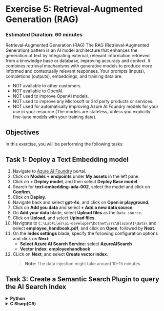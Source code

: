 # **Exercise 5**: Retrieval-Augmented Generation (RAG)

### Estimated Duration: 60 minutes

Retrieval-Augmented Generation (RAG)
The RAG (Retrieval-Augmented Generation) pattern is an AI model architecture that enhances the generation of text by integrating external, relevant information retrieved from a knowledge base or database, improving accuracy and context. It combines retrieval mechanisms with generative models to produce more informed and contextually relevant responses.
Your prompts (inputs), completions (outputs), embeddings, and training data are:
- NOT available to other customers.
- NOT available to OpenAI.
- NOT used to improve OpenAI models.
- NOT used to improve any Microsoft or 3rd party products or services.
- NOT used for automatically improving Azure AI Foundry models for your use in your resource (The models are stateless, unless you explicitly fine-tune models with your training data).

## Objectives
In this exercise, you will be performing the following tasks:

## Task 1: Deploy a Text Embedding model
1. Navigate to [Azure AI Foundry](https://ai.azure.com/) portal.
1.  Click on **Models + endpoints** under **My assets** in the left pane.
1.  Click on **+ Deploy model**, and then select **Deploy Base model**.
1. Search for **text-embedding-ada-002**, select the model and click on **Confirm**.
1. Click on **Deploy**.
1. Navigate back and select **gpt-4o**, and click on **Open in playground**.
1. Click on **Add you data** and select **+ Add a new data source**.
1. On **Add your data** blade, select **Upload files** as the `Data source`.
1. Click on **Upload**, and select **Upload files**.
1. Navigtate to `C:\LabFiles\ai-developer\Dotnet\src\BlazorAI\data\` and select **employee_handbook.pdf**, and click on **Open**, followed by **Next**.
1. On the **Index settings** blade, specify the following configuration options and click on **Next**:
    - **Select Azure AI Search Service**: select **AzureAISearch**
    - **Vector index**: **employeehandbook**
1. CLick on **Next**, and select **Create vector index**.
    >**Note**: The data injection might take around 10-15 minutes.

## Task 3: Create a Semantic Search Plugin to query the AI Search Index

<details>
<summary><strong>Python</strong></summary>

1. Navigate to `Python>src` directory and open **.env** file.
1. Navigate to Azure Portal and search **Ai Search** and Click on it, open the **AI Search** resource located there.
1. On Overview page copy the URL.
1. Paste it besides `AI_SEARCH_URL` in **.env** file..
    >Note:- Ensure that every value in the **.env** file is enclosed in **double quotes (")**.
1. Navigate to **Keys** under Settings in the left pane.
1. Copy the Primary admin key from Azure Portal and paste it besides `AI_SEARCH_KEY`.
1. Save the file.
1. Navigate to `Python>src>plugins` directory and create a new file named **ContosoSearchPlugin.py**.
1. Add the following code in the file:
    ```
    import json
    import os
    from typing import Dict, List, Any, Optional

    import requests
    from azure.core.credentials import AzureKeyCredential
    from azure.search.documents import SearchClient
    from azure.search.documents.models import VectorizedQuery
    from dotenv import load_dotenv

    class ContosoSearchPlugin:
        def __init__(self):
            load_dotenv()
            
            self.openai_endpoint = os.getenv("AZURE_OPENAI_ENDPOINT")
            self.openai_api_key = os.getenv("AZURE_OPENAI_API_KEY")
            self.embedding_deployment = os.getenv("AZURE_OPENAI_EMBED_DEPLOYMENT_NAME")
            self.embedding_api_version = os.getenv("AZURE_OPENAI_API_VERSION", "2023-05-15")
            
            self.search_endpoint = os.getenv("AI_SEARCH_URL")
            self.search_key = os.getenv("AI_SEARCH_KEY")
            self.search_index_name = os.getenv("AZURE_SEARCH_INDEX", "employeehandbook")
            
            self.search_client = SearchClient(
                endpoint=self.search_endpoint,
                index_name=self.search_index_name,
                credential=AzureKeyCredential(self.search_key)
            )
            
        def generate_embedding(self, text: str) -> List[float]:
            if not text:
                raise ValueError("Input text cannot be empty")
                
            url = f"{self.openai_endpoint}/openai/deployments/{self.embedding_deployment}/embeddings?api-version={self.embedding_api_version}"
            headers = {
                "Content-Type": "application/json",
                "api-key": self.openai_api_key
            }
            payload = {
                "input": text,
                "dimensions": 1536  # Standard for text-embedding-ada-002
            }
            
            try:
                response = requests.post(url, headers=headers, json=payload)
                response.raise_for_status()
                embedding_data = response.json()
                return embedding_data["data"][0]["embedding"]
            except Exception as e:
                raise Exception(f"Failed to generate embedding: {str(e)}")
        
        def search_documents(self, query: str, top: int = 3) -> List[Dict[str, Any]]:
            try:
                # Generate embedding for the query
                query_embedding = self.generate_embedding(query)
                
                # Create a vectorized query
                vector_query = VectorizedQuery(
                    vector=query_embedding,
                    k_nearest_neighbors=top,
                    fields="contentVector"
                )
                
                # Execute the search
                results = self.search_client.search(
                    search_text=query,  # Also include text search for hybrid retrieval
                    vector_queries=[vector_query],
                    select=["id", "content", "page_num", "chunk_id"],
                    top=top
                )
                
                # Format the results
                search_results = []
                for result in results:
                    search_results.append({
                        "id": result["id"],
                        "content": result["content"],
                        "page_num": result.get("page_num", "Unknown"),
                        "chunk_id": result.get("chunk_id", "Unknown"),
                        "score": result["@search.score"]
                    })
                
                return search_results
                
            except Exception as e:
                raise Exception(f"Search failed: {str(e)}")
        
        def query_handbook(self, query: str, top: int = 3) -> str:
            try:
                results = self.search_documents(query, top)
                
                # Format the results into a nice response
                if not results:
                    return "No relevant information found in the Contoso Handbook."
                
                response = f"Here's what I found in the Contoso Handbook about '{query}':\n\n"
                for i, result in enumerate(results, 1):
                    response += f"Result {i} (Page {result['page_num']}):\n{result['content']}\n\n"
                
                return response
                
            except Exception as e:
                return f"Error querying the Contoso Handbook: {str(e)}"
    if __name__ == "__main__":
        search_plugin = ContosoSearchPlugin()
        query = "What is Contoso's vacation policy?"
        result = search_plugin.query_handbook(query)
        print(result)
    ```
1. Save the file.
1. Navigate to `Python>src` directory and open **chat.py** file.
1. Add the following code in the `#Import Modules` section of the file.
    ```
    from semantic_kernel.connectors.ai.open_ai import AzureTextEmbedding
    from plugins.ContosoSearchPlugin import ContosoSearchPlugin
    ```
1. Add the following code in the `#Challenge 05 - Add Text Embedding service for semantic search` section of the file.
    ```
    text_embedding_service = AzureTextEmbedding(
        deployment_name=os.getenv("AZURE_OPENAI_EMBED_DEPLOYMENT_NAME"),
        api_key=os.getenv("AZURE_OPENAI_API_KEY"),
        endpoint=os.getenv("AZURE_OPENAI_ENDPOINT"),
        service_id="embedding-service"
    )
    kernel.add_service(text_embedding_service)
    logger.info("Text Embedding service added")
    ```
1. Add the following code in the `# Challenge 05 - Add Search Plugin` section of the file.
    ```
    kernel.add_plugin(
        ContosoSearchPlugin(),
        plugin_name="ContosoSearch",
    )
    logger.info("Contoso Handbook Search plugin loaded")
    ```
1. In case you encounter any indentation error, use the below code:
    ```
    import asyncio
    import logging
    from dotenv import load_dotenv
    from semantic_kernel import Kernel
    from semantic_kernel.connectors.ai.open_ai import AzureChatCompletion, OpenAITextToImage
    from semantic_kernel.connectors.ai.function_choice_behavior import FunctionChoiceBehavior
    from semantic_kernel.connectors.openapi_plugin import OpenAPIFunctionExecutionParameters
    from semantic_kernel.contents.chat_history import ChatHistory
    from semantic_kernel.functions import KernelArguments
    #Import Modules
    from semantic_kernel.connectors.ai.chat_completion_client_base import ChatCompletionClientBase
    from semantic_kernel.connectors.ai.open_ai import OpenAIChatPromptExecutionSettings
    import os
    from semantic_kernel.connectors.ai.open_ai.prompt_execution_settings.azure_chat_prompt_execution_settings import (
        AzureChatPromptExecutionSettings,
    )
    from plugins.time_plugin import TimePlugin
    from plugins.geo_coding_plugin import GeoPlugin
    from plugins.weather_plugin import WeatherPlugin
    from semantic_kernel.connectors.ai.open_ai import AzureTextEmbedding
    from plugins.ContosoSearchPlugin import ContosoSearchPlugin

    #Add Logger
    logger = logging.getLogger(__name__)

    load_dotenv(override=True)

    chat_history = ChatHistory()

    def initialize_kernel():
    #Challene 02 - Add Kernel
        kernel = Kernel()
        #Challenge 02 - Chat Completion Service
        chat_completion_service = AzureChatCompletion(
            deployment_name=os.getenv("AZURE_OPENAI_CHAT_DEPLOYMENT_NAME"),
            api_key=os.getenv("AZURE_OPENAI_API_KEY"),
            endpoint=os.getenv("AZURE_OPENAI_ENDPOINT"),
            service_id="chat-service",
        )
        kernel.add_service(chat_completion_service)
        #Challenge 05 - Add Text Embedding service for semantic search
        text_embedding_service = AzureTextEmbedding(
            deployment_name=os.getenv("AZURE_OPENAI_EMBED_DEPLOYMENT_NAME"),
            api_key=os.getenv("AZURE_OPENAI_API_KEY"),
            endpoint=os.getenv("AZURE_OPENAI_ENDPOINT"),
            service_id="embedding-service"
        )
        kernel.add_service(text_embedding_service)
        logger.info("Text Embedding service added")
        #Challenge 07 - Add DALL-E image generation service
        chat_completion_service = kernel.get_service(type=ChatCompletionClientBase)
        return kernel


    async def process_message(user_input):
        kernel = initialize_kernel()

        #Challenge 03 and 04 - Services Required
        #Challenge 03 - Create Prompt Execution Settings
        execution_settings = AzureChatPromptExecutionSettings()
        execution_settings.function_choice_behavior = FunctionChoiceBehavior.Auto()
        logger.info("Automatic function calling enabled")



        # Challenge 03 - Add Time Plugin
        # Placeholder for Time plugin
        time_plugin = TimePlugin()
        kernel.add_plugin(time_plugin, plugin_name="TimePlugin")
        logger.info("Time plugin loaded")

        kernel.add_plugin(
            GeoPlugin(),
            plugin_name="GeoLocation",
        )
        logger.info("GeoLocation plugin loaded")

        kernel.add_plugin(
            WeatherPlugin(),
            plugin_name="Weather",
        )
        logger.info("Weather plugin loaded")

        # Challenge 04 - Import OpenAPI Spec
        # Placeholder for OpenAPI plugin
        kernel.add_plugin_from_openapi(
            plugin_name="get_tasks",
            openapi_document_path="http://127.0.0.1:8000/openapi.json",
            execution_settings=OpenAPIFunctionExecutionParameters(
                enable_payload_namespacing=True,
            )
        )


        # Challenge 05 - Add Search Plugin
        kernel.add_plugin(
            ContosoSearchPlugin(),
            plugin_name="ContosoSearch",
        )
        logger.info("Contoso Handbook Search plugin loaded")

        # Challenge 06- Semantic kernel filters

        # Challenge 07 - Text To Image Plugin
        # Placeholder for Text To Image plugin

        # Start Challenge 02 - Sending a message to the chat completion service by invoking kernel
        global chat_history
        chat_history.add_user_message(user_input)
        chat_completion = kernel.get_service(type=ChatCompletionClientBase)
        response = await chat_completion.get_chat_message_content(
            chat_history=chat_history,
            settings=execution_settings,
            kernel=kernel
        )
        chat_history.add_assistant_message(str(response))

            #return result
        logger.info(f"Response: {response}")
        return response

    def reset_chat_history():
        global chat_history
        chat_history = ChatHistory()
    ```
1. Save the file.
1. Right click on `Python>src` in the left pane and select **Open in Integrated Terminal**.
1. Use the following command to run the app:
    ```
    streamlit run app.py
    ```
1. If the app does not open automatically in the browser, you can access it using the following **URL**:
    ```
    http://localhost:8501
    ```
1. Submit the following prompt and see how the AI responds:
    ```
    What are the steps for the Contoso Performance Reviews?
    ```
    ```
    What is Contoso's policy on Data Security?
    ```
    ```
    Who do I contact at Contoso for questions regarding workplace safety?
    ```
</details>

<details>
<summary><strong>C Sharp(C#)</strong></summary>

1. Navigate to `Dotnet>src>BlazorAI` directory and open **appsettings.json** file.
1. Navigate to Azure Portal and search **Ai Search** and Click on it, open the **AI Search** resource located there.
1. On Overview page copy the URL.
1. Paste it besides `AI_SEARCH_URL` in **appsettings.json** file..
    >Note:- Ensure that every value in the **appsettings.json** file is enclosed in **double quotes (")**.
1. Navigate to **Keys** under Settings in the left pane.
1. Copy the Primary admin key from Azure Portal and paste it besides `AI_SEARCH_KEY`.
1. Save the file.
1. Navigate to `Dotnet>src>BlazorAI>Plugins` directory and create a new file named **ContosoSearchPlugin.cs**.
1. Add the following code in the file:
    ```
    using System.ComponentModel;
    using System.Text.Json.Serialization;
    using Azure;
    using Azure.Search.Documents;
    using Azure.Search.Documents.Indexes;
    using Azure.Search.Documents.Models;
    using Microsoft.SemanticKernel;
    using Microsoft.SemanticKernel.Embeddings;
    using System.Text;

    namespace BlazorAI.Plugins
    {
        public class ContosoSearchPlugin
        {
            private readonly ITextEmbeddingGenerationService _textEmbeddingGenerationService;
            private readonly SearchIndexClient _indexClient;

            public ContosoSearchPlugin(IConfiguration configuration)
            {
                // Create the search index client
                _indexClient = new SearchIndexClient(
                    new Uri(configuration["AI_SEARCH_URL"]),
                    new AzureKeyCredential(configuration["AI_SEARCH_KEY"]));

                // Get the embedding service from the kernel
                var kernelBuilder = Kernel.CreateBuilder();
                kernelBuilder.AddAzureOpenAITextEmbeddingGeneration(
                    configuration["EMBEDDINGS_DEPLOYMODEL"],
                    configuration["AOI_ENDPOINT"],
                    configuration["AOI_API_KEY"]);
                var kernel = kernelBuilder.Build();
                _textEmbeddingGenerationService = kernel.GetRequiredService<ITextEmbeddingGenerationService>();
            }

            [KernelFunction("SearchHandbook")]
            [Description("Searches the Contoso employee handbook for information about company policies, benefits, procedures or other employee-related questions. Use this when the user asks about company policies, employee benefits, work procedures, or any information that might be in an employee handbook.")]
            public async Task<string> Search(
                [Description("The user's question about company policies, benefits, procedures or other handbook-related information")] string query)
            {
                try
                {
                    // Convert string query to vector embedding
                    ReadOnlyMemory<float> embedding = await _textEmbeddingGenerationService.GenerateEmbeddingAsync(query);

                    // Get client for search operations
                    SearchClient searchClient = _indexClient.GetSearchClient("employeehandbook");

                    // Configure request parameters
                    VectorizedQuery vectorQuery = new(embedding);
                    vectorQuery.Fields.Add("contentVector");  // The vector field in your index
                    vectorQuery.KNearestNeighborsCount = 3;   // Get top 3 matches

                    SearchOptions searchOptions = new()
                    {
                        VectorSearch = new() { Queries = { vectorQuery } },
                        Size = 3  // Return top 3 results
                    };

                    // Perform search request
                    Response<SearchResults<IndexSchema>> response = await searchClient.SearchAsync<IndexSchema>(searchOptions);

                    // Collect search results
                    StringBuilder results = new StringBuilder();
                    await foreach (SearchResult<IndexSchema> result in response.Value.GetResultsAsync())
                    {
                        if (!string.IsNullOrEmpty(result.Document.Content))
                        {
                            results.AppendLine($"Title: {result.Document.Title}");
                            results.AppendLine($"Content: {result.Document.Content}");
                            results.AppendLine();
                        }
                    }

                    return results.Length > 0 
                        ? results.ToString()
                        : "No relevant information found in the employee handbook.";
                }
                catch (Exception ex)
                {
                    return $"Search error: {ex.Message}";
                }
            }

            private sealed class IndexSchema
            {
                [JsonPropertyName("content")]
                public string Content { get; set; }

                [JsonPropertyName("title")]
                public string Title { get; set; }

                [JsonPropertyName("url")]
                public string Url { get; set; }
            }
        }
    }
    ```
1. Save the file.
1. Navigate to `Dotnet>src>BlazorAI>Components>Pages` directory and open **Chat.razor.cs** file.
1. Add the following code in the `// Import Models` section of the file.
    ```
    using Microsoft.SemanticKernel.Connectors.AzureAISearch;
    using Azure;
    using Azure.Search.Documents.Indexes;
    using Microsoft.Extensions.DependencyInjection;
    ```
1. Add the following code in the `// Challenge 05 - Register Azure AI Foundry Text Embeddings Generation` section of the file.
    ```
    kernelBuilder.AddAzureOpenAITextEmbeddingGeneration(
        Configuration["EMBEDDINGS_DEPLOYMODEL"]!,
        Configuration["AOI_ENDPOINT"]!,
        Configuration["AOI_API_KEY"]!);
    ```
1. Add the following code in the `// Challenge 05 - Register Search Index` section of the file.
    ```
    kernelBuilder.Services.AddSingleton<SearchIndexClient>(sp => 
        new SearchIndexClient(
            new Uri(Configuration["AI_SEARCH_URL"]!), 
            new AzureKeyCredential(Configuration["AI_SEARCH_KEY"]!)
        )
    );

    kernelBuilder.Services.AddSingleton<AzureAISearchVectorStoreRecordCollection<Dictionary<string, object>>>(sp =>
    {
        var searchIndexClient = sp.GetRequiredService<SearchIndexClient>();
        return new AzureAISearchVectorStoreRecordCollection<Dictionary<string, object>>(
            searchIndexClient,
            "employeehandbook"
        );
    });

    kernelBuilder.AddAzureAISearchVectorStore();
    ```
1. Add the following code in the `// Challenge 05 - Add Search Plugin` section of the file.
    ```
    var searchPlugin = new ContosoSearchPlugin(Configuration);
    kernel.ImportPluginFromObject(searchPlugin, "HandbookPlugin");
    ```
1. In case you encounter any indentation error, use the below code:
    ```
    using Microsoft.AspNetCore.Components;
    using Microsoft.SemanticKernel;
    using Microsoft.SemanticKernel.ChatCompletion;
    // Import Models
    using Microsoft.SemanticKernel.Connectors.OpenAI;
    using BlazorAI.Plugins;
    using System;
    using Microsoft.SemanticKernel.Plugins.OpenApi;
    using Microsoft.SemanticKernel.Connectors.AzureAISearch;
    using Azure;
    using Azure.Search.Documents.Indexes;
    using Microsoft.Extensions.DependencyInjection;
    #pragma warning disable SKEXP0040 // Type is for evaluation purposes only and is subject to change or removal in future updates. Suppress this diagnostic to proceed.
    #pragma warning disable SKEXP0020 // Type is for evaluation purposes only and is subject to change or removal in future updates. Suppress this diagnostic to proceed.
    #pragma warning disable SKEXP0010 // Type is for evaluation purposes only and is subject to change or removal in future updates. Suppress this diagnostic to proceed.
    #pragma warning disable SKEXP0001 // Type is for evaluation purposes only and is subject to change or removal in future updates. Suppress this diagnostic to proceed.

    namespace BlazorAI.Components.Pages;

    public partial class Chat
    {
        private ChatHistory? chatHistory;
        private Kernel? kernel;
        private OpenAIPromptExecutionSettings? promptSettings;

        [Inject]
        public required IConfiguration Configuration { get; set; }
        [Inject]
        private ILoggerFactory LoggerFactory { get; set; } = null!;

        protected async Task InitializeSemanticKernel()
        {
            chatHistory = [];
            chatHistory = new ChatHistory();

            // Challenge 02 - Configure Semantic Kernel
            var kernelBuilder = Kernel.CreateBuilder();

            // Challenge 02 - Add OpenAI Chat Completion
            kernelBuilder.AddAzureOpenAIChatCompletion(
                Configuration["AOI_DEPLOYMODEL"]!,
                Configuration["AOI_ENDPOINT"]!,
                Configuration["AOI_API_KEY"]!);

            // Add Logger for Kernel
            kernelBuilder.Services.AddSingleton(LoggerFactory);

            // Challenge 03 and 04 - Services Required
            kernelBuilder.Services.AddHttpClient();

            // Challenge 05 - Register Azure AI Foundry Text Embeddings Generation
            kernelBuilder.AddAzureOpenAITextEmbeddingGeneration(
                Configuration["EMBEDDINGS_DEPLOYMODEL"]!,
                Configuration["AOI_ENDPOINT"]!,
                Configuration["AOI_API_KEY"]!);


            // Challenge 05 - Register Search Index
            kernelBuilder.Services.AddSingleton<SearchIndexClient>(sp => 
                new SearchIndexClient(
                    new Uri(Configuration["AI_SEARCH_URL"]!), 
                    new AzureKeyCredential(Configuration["AI_SEARCH_KEY"]!)
                )
            );

            kernelBuilder.Services.AddSingleton<AzureAISearchVectorStoreRecordCollection<Dictionary<string, object>>>(sp =>
            {
                var searchIndexClient = sp.GetRequiredService<SearchIndexClient>();
                return new AzureAISearchVectorStoreRecordCollection<Dictionary<string, object>>(
                    searchIndexClient,
                    "employeehandbook"
                );
            });

            kernelBuilder.AddAzureAISearchVectorStore();


            // Challenge 07 - Add Azure AI Foundry Text To Image


            // Challenge 02 - Finalize Kernel Builder
            kernel = kernelBuilder.Build();

            // Challenge 03, 04, 05, & 07 - Add Plugins
            await AddPlugins();

            // Challenge 02 - Chat Completion Service


            // Challenge 03 - Create OpenAIPromptExecutionSettings
            promptSettings = new OpenAIPromptExecutionSettings
            {
                ToolCallBehavior = ToolCallBehavior.AutoInvokeKernelFunctions,
                Temperature = 0.7,
                TopP = 0.95,
                MaxTokens = 800
            };


        }


        private async Task AddPlugins()
        {
            // Challenge 03 - Add Time Plugin
            var timePlugin = new Plugins.TimePlugin();
            kernel.ImportPluginFromObject(timePlugin, "TimePlugin");
            
            var geocodingPlugin = new GeocodingPlugin(
                kernel.Services.GetRequiredService<IHttpClientFactory>(), 
                Configuration);
            kernel.ImportPluginFromObject(geocodingPlugin, "GeocodingPlugin");

            var weatherPlugin = new WeatherPlugin(
                kernel.Services.GetRequiredService<IHttpClientFactory>());
                kernel.ImportPluginFromObject(weatherPlugin, "WeatherPlugin");

            // Challenge 04 - Import OpenAPI Spec
            await kernel.ImportPluginFromOpenApiAsync(
                pluginName: "todo",
                uri: new Uri("http://localhost:5115/swagger/v1/swagger.json"),
                executionParameters: new OpenApiFunctionExecutionParameters()
                {
                    EnablePayloadNamespacing = true
                }
            );

            // Challenge 05 - Add Search Plugin
            var searchPlugin = new ContosoSearchPlugin(Configuration);
            kernel.ImportPluginFromObject(searchPlugin, "HandbookPlugin");

            // Challenge 07 - Text To Image Plugin

        }

        private async Task SendMessage()
        {
            if (!string.IsNullOrWhiteSpace(newMessage) && chatHistory != null)
            {
                // This tells Blazor the UI is going to be updated.
                StateHasChanged();
                loading = true;
                // Copy the user message to a local variable and clear the newMessage field in the UI
                var userMessage = newMessage;
                newMessage = string.Empty;
                StateHasChanged();

                // Start Challenge 02 - Sending a message to the chat completion service

                chatHistory.AddUserMessage(userMessage);
                var chatCompletionService = kernel.GetRequiredService<IChatCompletionService>();
                var assistantResponse = await chatCompletionService.GetChatMessageContentAsync(
                    chatHistory: chatHistory,
                    executionSettings: promptSettings,
                    kernel: kernel);
                chatHistory.AddAssistantMessage(assistantResponse.Content);

                // End Challenge 02 - Sending a message to the chat completion service

                loading = false;
            }
        }
    }
    ```
1. Save the file.
1. Right click on `Dotnet>src>Aspire>Aspire.AppHost` in the left pane and select **Open in Integrated Terminal**.
1. Use the following command to run the app:
    ```
    dotnet run
    ```
1. Navigate to the link that is in the output section of the terminal:
    >**Note**: The link can be found besides **Login to the dashboard at** in the terminal.

    >**Note**: If you recieve security warnings in the browser, close the browser and follow the link again.
1. Navigate to the link pointing towards **blazor-aichat** i.e **https://localhost:7118/**
1. Submit the following prompt and see how the AI responds:
    ```
    What are the steps for the Contoso Performance Reviews?
    ```
    ```
    What is Contoso's policy on Data Security?
    ```
    ```
    Who do I contact at Contoso for questions regarding workplace safety?
    ```
</details>